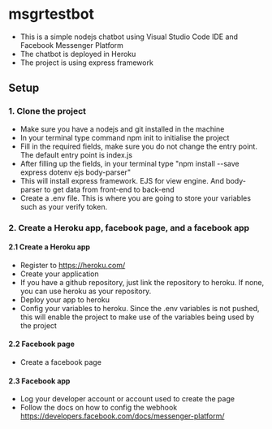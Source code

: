# msgrtestbot

- This is a simple nodejs chatbot using Visual Studio Code IDE and Facebook Messenger Platform
- The chatbot is deployed in Heroku
- The project is using express framework

## Setup 
### 1. Clone the project
- Make sure you have a nodejs and git installed in the machine
- In your terminal type command npm init to initialise the project
- Fill in the required fields, make sure you do not change the entry point. 
  The default entry point is index.js
- After filling up the fields, in your terminal type "npm install --save express dotenv ejs body-parser"
- This will install express framework. EJS for view engine. And body-parser to get data from front-end to back-end
- Create a .env file. This is where you are going to store your variables such as your verify token.

### 2. Create a Heroku app, facebook page, and a facebook app

#### 2.1 Create a Heroku app
- Register to https://heroku.com/
- Create your application
- If you have a github repository, just link the repository to heroku. If none, you can use heroku as your repository.
- Deploy your app to heroku
- Config your variables to heroku. Since the .env variables is not pushed, this will enable the project to make use of the variables being used by the project

#### 2.2 Facebook page
- Create a facebook page

#### 2.3 Facebook app
- Log your developer account or account used to create the page
- Follow the docs on how to config the webhook https://developers.facebook.com/docs/messenger-platform/
